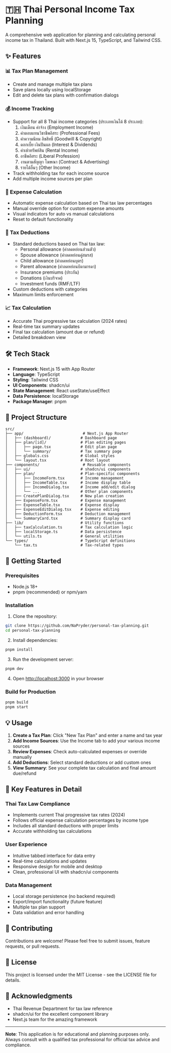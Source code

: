 # 🇹🇭 Thai Personal Income Tax Planning

A comprehensive web application for planning and calculating personal income tax in Thailand. Built with Next.js 15, TypeScript, and Tailwind CSS.

## ✨ Features

### 📊 Tax Plan Management
- Create and manage multiple tax plans
- Save plans locally using localStorage
- Edit and delete tax plans with confirmation dialogs

### 💰 Income Tracking
- Support for all 8 Thai income categories (ประเภทเงินได้ 8 ประเภท):
  1. เงินเดือน ค่าจ้าง (Employment Income)
  2. ค่าตอบแทนวิชาชีพอิสระ (Professional Fees)
  3. ค่าความนิยม ลิขสิทธิ์ (Goodwill & Copyright)
  4. ดอกเบี้ย เงินปันผล (Interest & Dividends)
  5. ค่าเช่าทรัพย์สิน (Rental Income)
  6. อาชีพอิสระ (Liberal Profession)
  7. งานตามสัญญา โฆษณา (Contract & Advertising)
  8. รายได้อื่นๆ (Other Income)
- Track withholding tax for each income source
- Add multiple income sources per plan

### 🧾 Expense Calculation
- Automatic expense calculation based on Thai tax law percentages
- Manual override option for custom expense amounts
- Visual indicators for auto vs manual calculations
- Reset to default functionality

### 🎯 Tax Deductions
- Standard deductions based on Thai tax law:
  - Personal allowance (ค่าลดหย่อนส่วนตัว)
  - Spouse allowance (ค่าลดหย่อนคู่สมรส)
  - Child allowance (ค่าลดหย่อนบุตร)
  - Parent allowance (ค่าลดหย่อนบิดามารดา)
  - Insurance premiums (ประกัน)
  - Donations (เงินบริจาค)
  - Investment funds (RMF/LTF)
- Custom deductions with categories
- Maximum limits enforcement

### 📈 Tax Calculation
- Accurate Thai progressive tax calculation (2024 rates)
- Real-time tax summary updates
- Final tax calculation (amount due or refund)
- Detailed breakdown view

## 🛠 Tech Stack

- **Framework**: Next.js 15 with App Router
- **Language**: TypeScript
- **Styling**: Tailwind CSS
- **UI Components**: shadcn/ui
- **State Management**: React useState/useEffect
- **Data Persistence**: localStorage
- **Package Manager**: pnpm

## 📁 Project Structure

```
src/
├── app/                          # Next.js App Router
│   ├── (dashboard)/             # Dashboard page
│   ├── plan/[id]/               # Plan editing pages
│   │   ├── page.tsx             # Edit plan page
│   │   └── summary/             # Tax summary page
│   ├── globals.css              # Global styles
│   └── layout.tsx               # Root layout
├── components/                   # Reusable components
│   ├── ui/                      # shadcn/ui components
│   ├── plan/                    # Plan-specific components
│   │   ├── IncomeForm.tsx       # Income management
│   │   ├── IncomeTable.tsx      # Income display table
│   │   ├── IncomeDialog.tsx     # Income add/edit dialog
│   │   └── ...                  # Other plan components
│   ├── CreatePlanDialog.tsx     # New plan creation
│   ├── ExpenseForm.tsx          # Expense management
│   ├── ExpenseTable.tsx         # Expense display
│   ├── ExpenseEditDialog.tsx    # Expense editing
│   ├── DeductionForm.tsx        # Deduction management
│   └── SummaryCard.tsx          # Summary display card
├── lib/                         # Utility functions
│   ├── taxCalculation.ts        # Tax calculation logic
│   ├── localStorage.ts          # Data persistence
│   └── utils.ts                 # General utilities
└── types/                       # TypeScript definitions
    └── tax.ts                   # Tax-related types
```

## 🚀 Getting Started

### Prerequisites
- Node.js 18+ 
- pnpm (recommended) or npm/yarn

### Installation

1. Clone the repository:
```bash
git clone https://github.com/NaPryder/personal-tax-planning.git
cd personal-tax-planning
```

2. Install dependencies:
```bash
pnpm install
```

3. Run the development server:
```bash
pnpm dev
```

4. Open [http://localhost:3000](http://localhost:3000) in your browser

### Build for Production

```bash
pnpm build
pnpm start
```

## 💡 Usage

1. **Create a Tax Plan**: Click "New Tax Plan" and enter a name and tax year
2. **Add Income Sources**: Use the Income tab to add your various income sources
3. **Review Expenses**: Check auto-calculated expenses or override manually
4. **Add Deductions**: Select standard deductions or add custom ones
5. **View Summary**: See your complete tax calculation and final amount due/refund

## 🎯 Key Features in Detail

### Thai Tax Law Compliance
- Implements current Thai progressive tax rates (2024)
- Follows official expense calculation percentages by income type
- Includes all standard deductions with proper limits
- Accurate withholding tax calculations

### User Experience
- Intuitive tabbed interface for data entry
- Real-time calculations and updates
- Responsive design for mobile and desktop
- Clean, professional UI with shadcn/ui components

### Data Management
- Local storage persistence (no backend required)
- Export/import functionality (future feature)
- Multiple tax plan support
- Data validation and error handling

## 🤝 Contributing

Contributions are welcome! Please feel free to submit issues, feature requests, or pull requests.

## 📄 License

This project is licensed under the MIT License - see the LICENSE file for details.

## 🙏 Acknowledgments

- Thai Revenue Department for tax law reference
- shadcn/ui for the excellent component library
- Next.js team for the amazing framework

---

**Note**: This application is for educational and planning purposes only. Always consult with a qualified tax professional for official tax advice and compliance.
